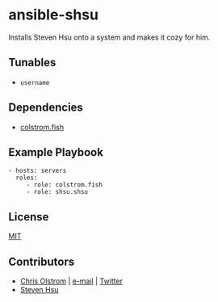 # ansible-shsu

Installs Steven Hsu onto a system and makes it cozy for him.

## Tunables
* `username`

## Dependencies
* [colstrom.fish](https://github.com/colstrom/ansible-fish/)

## Example Playbook
    - hosts: servers
      roles:
         - role: colstrom.fish
         - role: shsu.shsu

## License
[MIT](https://tldrlegal.com/license/mit-license)

## Contributors
* [Chris Olstrom](https://colstrom.github.io/) | [e-mail](mailto:chris@olstrom.com) | [Twitter](https://twitter.com/ChrisOlstrom)
* [Steven Hsu](https://www.stevenhsu.ca)
